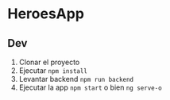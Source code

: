 # HeroesApp

## Dev

1. Clonar el proyecto
2. Ejecutar `npm install`
3. Levantar backend ```npm run backend```
4. Ejecutar la app ```npm start``` o bien ```ng serve-o```
